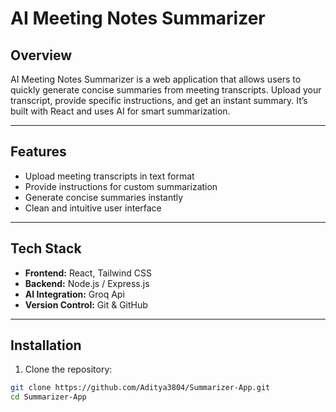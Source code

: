 # AI Meeting Notes Summarizer

## Overview
AI Meeting Notes Summarizer is a web application that allows users to quickly generate concise summaries from meeting transcripts. Upload your transcript, provide specific instructions, and get an instant summary. It’s built with React and uses AI for smart summarization.

---

## Features
- Upload meeting transcripts in text format
- Provide instructions for custom summarization
- Generate concise summaries instantly
- Clean and intuitive user interface

---

## Tech Stack
- **Frontend:** React, Tailwind CSS
- **Backend:** Node.js / Express.js 
- **AI Integration:** Groq Api
- **Version Control:** Git & GitHub

---

## Installation
1. Clone the repository:
```bash
git clone https://github.com/Aditya3804/Summarizer-App.git
cd Summarizer-App

